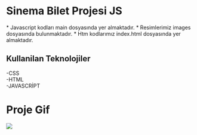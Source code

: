 <h1> Sinema Bilet Projesi JS </h1>

<p>
  * Javascript kodları main dosyasında yer almaktadır. 
  * Resimlerimiz images dosyasında bulunmaktadır.
  * Htm kodlarımız index.html dosyasında yer almaktadır.
  
<br>
</p>


<h2>Kullanilan Teknolojiler</h2>

-CSS  <br>
-HTML<br>
-JAVASCRİPT<br>

<h1>Proje Gif</h1>

<img src="jon.gif">

